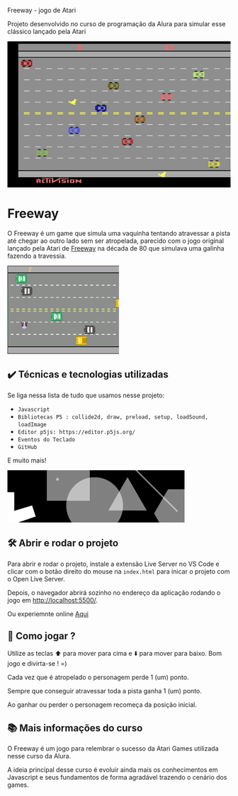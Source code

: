 Freeway - jogo de Atari

Projeto desenvolvido no curso de programação da Alura para simular esse clássico lançado pela Atari

![Freeway](img/FreewayOriginal.jpg)

# Freeway

O Freeway é um game que simula uma vaquinha tentando atravessar a pista até chegar ao outro lado sem ser atropelada, parecido com o jogo original lançado pela Atari de <a href="https://www.youtube.com/watch?v=8cd5VPARfNM">Freeway</a> na década de 80 que simulava uma galinha fazendo a travessia.

<img src="img/screencapture.png" alt="Imagem do Freeway" width="50%">

## ✔️ Técnicas e tecnologias utilizadas

Se liga nessa lista de tudo que usamos nesse projeto:

- `Javascript`
- `Bibliotecas P5 : collide2d, draw, preload, setup, loadSound, loadImage`
- `Editor p5js: https://editor.p5js.org/`
- `Eventos do Teclado`
- `GitHub`

E muito mais!

![p5collide2d](img/p5collide2d.png)

## 🛠️ Abrir e rodar o projeto

Para abrir e rodar o projeto, instale a extensão Live Server no VS Code e clicar com o botão direito do mouse na `index.html` para inicar o projeto com o Open Live Server.

Depois, o navegador abrirá sozinho no endereço da aplicação rodando o jogo em <a href="http://localhost:5500/">http://localhost:5500/</a>.

Ou experiemnte online <a href="https://editor.p5js.org/devdesignerstudio/full/XHlP_6WZ0">Aqui</a>

## 🏓 Como jogar ?

Utilize as teclas ⬆️ para mover para cima e ⬇️ para mover para baixo.
Bom jogo e divirta-se ! =)

Cada vez que é atropelado o personagem perde 1 (um) ponto.

Sempre que conseguir atravessar toda a pista ganha 1 (um) ponto.

Ao ganhar ou perder o personagem recomeça da posição inicial.

## 📚 Mais informações do curso

O Freeway é um jogo para relembrar o sucesso da Atari Games utilizada nesse curso da Alura.

A ideia principal desse curso é evoluir ainda mais os conhecimentos em Javascript e seus fundamentos de forma agradável trazendo o cenário dos games.
